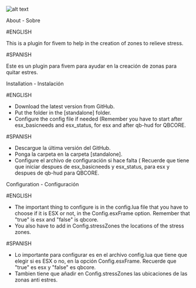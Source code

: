 ![alt text](https://derhos.es/descargas/stresszone.jpg)


About - Sobre

#ENGLISH

This is a plugin for fivem to help in the creation of zones to relieve stress.

#SPANISH

Este es un plugin para fivem para ayudar en la creación de zonas para quitar estres.



Installation - Instalación

#ENGLISH
- Download the latest version from GitHub.
- Put the folder in the [standalone] folder.
- Configure the config file if needed (Remember you have to start after esx_basicneeds and esx_status, for esx and after qb-hud for QBCORE.

#SPANISH
- Descargue la última versión del GitHub.
- Ponga la carpeta en la carpeta [standalone].
- Configure el archivo de configuración si hace falta ( Recuerde que tiene que iniciar despues de  esx_basicneeds y esx_status, para esx y despues de qb-hud para QBCORE.



Configuration - Configuración

#ENGLISH
- The important thing to configure is in the config.lua file that you have to choose if it is ESX or not, in the Config.esxFrame option. Remember that "true" is esx and "false" is qbcore.
- You also have to add in Config.stressZones the locations of the stress zones.

#SPANISH
- Lo importante para configurar es en el archivo config.lua que tiene que elegir si es ESX o no, en la opción Config.esxFrame. Recuerde que "true" es esx y "false" es qbcore.
- Tambien tiene que añadir en Config.stressZones las ubicaciones de las zonas anti estres.
